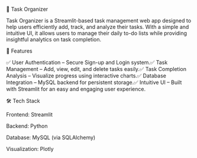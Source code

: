 📌 Task Organizer

Task Organizer is a Streamlit-based task management web app designed to help users efficiently add, track, and analyze their tasks. With a simple and intuitive UI, it allows users to manage their daily to-do lists while providing insightful analytics on task completion.

🚀 Features

✅ User Authentication – Secure Sign-up and Login system.✅ Task Management – Add, view, edit, and delete tasks easily.✅ Task Completion Analysis – Visualize progress using interactive charts.✅ Database Integration – MySQL backend for persistent storage.✅ Intuitive UI – Built with Streamlit for an easy and engaging user experience.

🛠️ Tech Stack

Frontend: Streamlit

Backend: Python

Database: MySQL (via SQLAlchemy)

Visualization: Plotly
